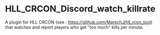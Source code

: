 # HLL_CRCON_Discord_watch_killrate
A plugin for HLL CRCON (see : https://github.com/MarechJ/hll_rcon_tool) that watches and report players who get "too much" kills per minute.

